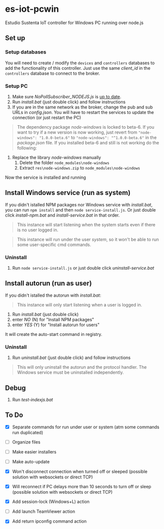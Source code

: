 # es-iot-pcwin

Estudio Sustenta IoT controller for Windows PC running over node.js

## Set up

### Setup databases

You will need to create / modify the `devices` and `controllers` databases to add the functionality of this controller.
Just use the same *client_id* in the `controllers` database to connect to the broker.

### Setup PC

1. Make sure *NoPollSubscriber_NODEJS.js* is [up to date](https://github.com/roy-mdr/es-web-notify/blob/main/client/NoPollSubscriber_NODEJS.js).
1. Run *install.bat* (just double click) and follow instructions
1. If you are in the same network as the broker, change the pub and sub URLs in *config.json*. You will have to restart the services to update the connection (or just restart the PC)

> The dependency package *node-windows* is locked to beta-6. If you want to try if a new version is now working, just revert from `"node-windows": "1.0.0-beta.6"` to `"node-windows": "^1.0.0-beta.6"` in the *package.json* file.
> If you installed beta-6 and still is not working do the following:

1. Replace the library *node-windows* manually
    1. Delete the folder `node_modules\node-windows`
    1. Extract `res\node-windows.zip` to `node_modules\node-windows`

Now the service is installed and running

## Install Windows service (run as system)

If you didn't istalled NPM packages nor Windows service with *install.bat*, you can run `npm install` and then `node service-install.js`. Or just double click *install-npm.bat* and *install-service.bat* in that order.

> This instance will start listening when the system starts even if there is no user logged in.

> This instance will run under the user *system*, so it won't be able to run some user-specific cmd commands.

### Uninstall

1. Run `node service-install.js` or just double click *uninstall-service.bat*

## Install autorun (run as user)

If you didn't istalled the autorun with *install.bat*:

> This instance will only start listening when a user is logged in.

1. Run *install.bat* (just double click)
1. enter *NO* (N) for "Install NPM packages"
1. enter *YES* (Y) for "Install autorun for users"

It will create the auto-start command in registry.

### Uninstall

1. Run *uninstall.bat* (just double click) and follow instructions

> This will only uninstall the autorun and the protocol handler. The Windows service must be uninstalled independently.

## Debug

1. Run *test-indexjs.bat*

## To Do

- [x] Separate commands for run under user or system (atm some commands run duplicated)
- [ ] Organize files
- [ ] Make easier installers
- [ ] Make auto-update
- [x] Won't disconnect connection when turned off or sleeped (possible solution with websockets or direct TCP)
- [x] Will reconnect if PC delays more than 10 seconds to turn off or sleep (possible solution with websockets or direct TCP)
- [x] Add session-lock (Windows+L) action
- [ ] Add launch TeamViewer action
- [x] Add return ipconfig command action

